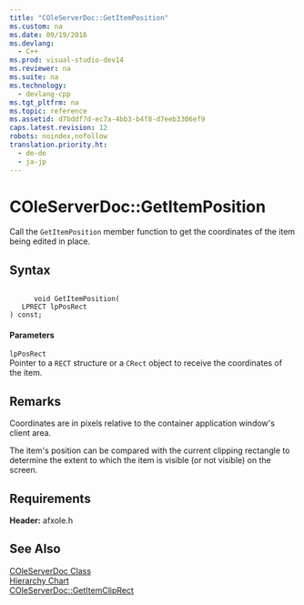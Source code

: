 ```yaml
---
title: "COleServerDoc::GetItemPosition"
ms.custom: na
ms.date: 09/19/2016
ms.devlang: 
  - C++
ms.prod: visual-studio-dev14
ms.reviewer: na
ms.suite: na
ms.technology: 
  - devlang-cpp
ms.tgt_pltfrm: na
ms.topic: reference
ms.assetid: d7bddf7d-ec7a-4bb3-b4f8-d7eeb3306ef9
caps.latest.revision: 12
robots: noindex,nofollow
translation.priority.ht: 
  - de-de
  - ja-jp
---
```

# COleServerDoc::GetItemPosition
Call the `GetItemPosition` member function to get the coordinates of the item being edited in place.  
  
## Syntax  
  
```  
  
      void GetItemPosition(  
   LPRECT lpPosRect   
) const;  
```  
  
#### Parameters  
 `lpPosRect`  
 Pointer to a `RECT` structure or a `CRect` object to receive the coordinates of the item.  
  
## Remarks  
 Coordinates are in pixels relative to the container application window's client area.  
  
 The item's position can be compared with the current clipping rectangle to determine the extent to which the item is visible (or not visible) on the screen.  
  
## Requirements  
 **Header:** afxole.h  
  
## See Also  
 [COleServerDoc Class](../vs140/COleServerDoc-Class.md)   
 [Hierarchy Chart](../vs140/Hierarchy-Chart.md)   
 [COleServerDoc::GetItemClipRect](../vs140/COleServerDoc--GetItemClipRect.md)